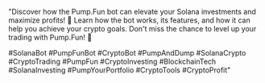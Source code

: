 "Discover how the Pump.Fun bot can elevate your Solana investments and maximize profits! 🚀 Learn how the bot works, its features, and how it can help you achieve your crypto goals. Don't miss the chance to level up your trading with Pump.Fun! 💸

#SolanaBot #PumpFunBot #CryptoBot #PumpAndDump #SolanaCrypto #CryptoTrading #PumpFun #CryptoInvesting #BlockchainTech #SolanaInvesting #PumpYourPortfolio #CryptoTools #CryptoProfit"

